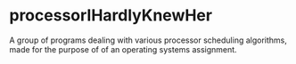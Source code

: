 # processorIHardlyKnewHer
A group of programs dealing with various processor scheduling algorithms, made for the purpose of of an operating systems assignment.

